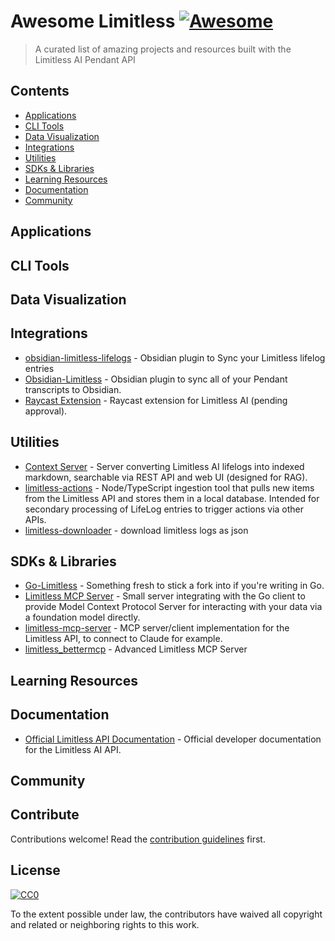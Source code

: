 # Awesome Limitless [![Awesome](https://awesome.re/badge.svg)](https://awesome.re)

> A curated list of amazing projects and resources built with the Limitless AI Pendant API

## Contents

- [Applications](#applications)
- [CLI Tools](#cli-tools)
- [Data Visualization](#data-visualization)
- [Integrations](#integrations)
- [Utilities](#utilities)
- [SDKs & Libraries](#sdks--libraries)
- [Learning Resources](#learning-resources)
- [Documentation](#documentation)
- [Community](#community)

## Applications

## CLI Tools

## Data Visualization

## Integrations

- [obsidian-limitless-lifelogs](https://github.com/Maclean-D/obsidian-limitless-lifelogs) - Obsidian plugin to Sync your Limitless lifelog entries
- [Obsidian-Limitless](https://github.com/skryl/obsidian-limitless) - Obsidian plugin to sync all of your Pendant transcripts to Obsidian.
- [Raycast Extension](https://github.com/raycast/extensions/pull/17939) - Raycast extension for Limitless AI (pending approval).

## Utilities

- [Context Server](https://github.com/Maclean-D/context-server) - Server converting Limitless AI lifelogs into indexed markdown, searchable via REST API and web UI (designed for RAG).
- [limitless-actions](https://github.com/pricebaldwin/limitless-actions) - Node/TypeScript ingestion tool that pulls new items from the Limitless API and stores them in a local database. Intended for secondary processing of LifeLog entries to trigger actions via other APIs.
- [limitless-downloader](https://github.com/jwjordan/limitless-downloader.git) - download limitless logs as json

## SDKs & Libraries

- [Go-Limitless](https://github.com/kmesiab/go-limitless) - Something fresh to stick a fork into if you're writing in Go.
- [Limitless MCP Server](https://gist.github.com/kmesiab/b6614b3a10fe4118e5a3d015127fed6f) - Small server integrating with the Go client to provide Model Context Protocol Server for interacting with your data via a foundation model directly.
- [limitless-mcp-server](https://github.com/manueltarouca/limitless-mcp-server) - MCP server/client implementation for the Limitless API, to connect to Claude for example.
- [limitless_bettermcp](https://github.com/199-biotechnologies/limitless-bettermcp) - Advanced Limitless MCP Server 


## Learning Resources

## Documentation

- [Official Limitless API Documentation](https://www.limitless.ai/developers) - Official developer documentation for the Limitless AI API.

## Community

## Contribute

Contributions welcome! Read the [contribution guidelines](contributing.md) first.

## License

[![CC0](https://mirrors.creativecommons.org/presskit/buttons/88x31/svg/cc-zero.svg)](https://creativecommons.org/publicdomain/zero/1.0)

To the extent possible under law, the contributors have waived all copyright and related or neighboring rights to this work. 
